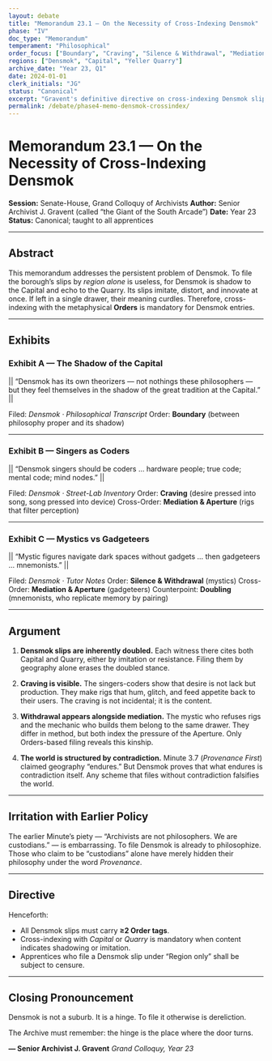 ```yaml
---
layout: debate
title: "Memorandum 23.1 — On the Necessity of Cross-Indexing Densmok"
phase: "IV"
doc_type: "Memorandum"
temperament: "Philosophical"
order_focus: ["Boundary", "Craving", "Silence & Withdrawal", "Mediation & Aperture", "Doubling"]
regions: ["Densmok", "Capital", "Yeller Quarry"]
archive_date: "Year 23, Q1"
date: 2024-01-01
clerk_initials: "JG"
status: "Canonical"
excerpt: "Gravent's definitive directive on cross-indexing Densmok slips, establishing that the borough is a 'hinge' requiring multiple Order tags due to its doubled stance toward Capital and Quarry"
permalink: /debate/phase4-memo-densmok-crossindex/
---
```


# Memorandum 23.1 — On the Necessity of Cross-Indexing Densmok

**Session:** Senate-House, Grand Colloquy of Archivists
**Author:** Senior Archivist J. Gravent (called “the Giant of the South Arcade”)
**Date:** Year 23
**Status:** Canonical; taught to all apprentices

---

## Abstract

This memorandum addresses the persistent problem of Densmok. To file the borough’s slips by *region alone* is useless, for Densmok is shadow to the Capital and echo to the Quarry. Its slips imitate, distort, and innovate at once. If left in a single drawer, their meaning curdles. Therefore, cross-indexing with the metaphysical **Orders** is mandatory for Densmok entries.

---

## Exhibits

### Exhibit A — The Shadow of the Capital

|| “Densmok has its own theorizers — not nothings these philosophers — but they feel themselves in the shadow of the great tradition at the Capital.” ||

Filed: *Densmok · Philosophical Transcript*
Order: **Boundary** (between philosophy proper and its shadow)

---

### Exhibit B — Singers as Coders

|| “Densmok singers should be coders … hardware people; true code; mental code; mind nodes.” ||

Filed: *Densmok · Street-Lab Inventory*
Order: **Craving** (desire pressed into song, song pressed into device)
Cross-Order: **Mediation & Aperture** (rigs that filter perception)

---

### Exhibit C — Mystics vs Gadgeteers

|| “Mystic figures navigate dark spaces without gadgets … then gadgeteers … mnemonists.” ||

Filed: *Densmok · Tutor Notes*
Order: **Silence & Withdrawal** (mystics)
Cross-Order: **Mediation & Aperture** (gadgeteers)
Counterpoint: **Doubling** (mnemonists, who replicate memory by pairing)

---

## Argument

1. **Densmok slips are inherently doubled.**
   Each witness there cites both Capital and Quarry, either by imitation or resistance. Filing them by geography alone erases the doubled stance.

2. **Craving is visible.**
   The singers-coders show that desire is not lack but production. They make rigs that hum, glitch, and feed appetite back to their users. The craving is not incidental; it is the content.

3. **Withdrawal appears alongside mediation.**
   The mystic who refuses rigs and the mechanic who builds them belong to the same drawer. They differ in method, but both index the pressure of the Aperture. Only Orders-based filing reveals this kinship.

4. **The world is structured by contradiction.**
   Minute 3.7 (*Provenance First*) claimed geography “endures.” But Densmok proves that what endures is contradiction itself. Any scheme that files without contradiction falsifies the world.

---

## Irritation with Earlier Policy

The earlier Minute’s piety — “Archivists are not philosophers. We are custodians.” — is embarrassing. To file Densmok is already to philosophize. Those who claim to be “custodians” alone have merely hidden their philosophy under the word *Provenance*.

---

## Directive

Henceforth:

* All Densmok slips must carry **≥2 Order tags**.
* Cross-indexing with *Capital* or *Quarry* is mandatory when content indicates shadowing or imitation.
* Apprentices who file a Densmok slip under “Region only” shall be subject to censure.

---

## Closing Pronouncement

Densmok is not a suburb. It is a hinge. To file it otherwise is dereliction.

The Archive must remember: the hinge is the place where the door turns.

**— Senior Archivist J. Gravent**
*Grand Colloquy, Year 23*
